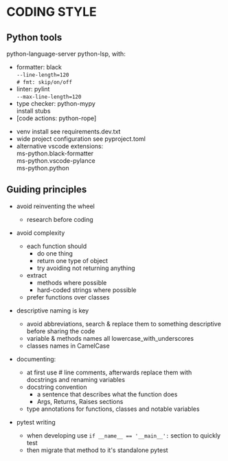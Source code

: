 # CODING STYLE

## Python tools 
python-language-server python-lsp, with:
- formatter: black  
	`--line-length=120`  
	`# fmt: skip/on/off`  
- linter: pylint  
	`--max-line-length=120`
- type checker: python-mypy  
	install stubs
- [code actions: python-rope]

* venv install see requirements.dev.txt
* wide project configuration see pyproject.toml
* alternative vscode extensions:  
	ms-python.black-formatter  
	ms-python.vscode-pylance  
	ms-python.python  

## Guiding principles

* avoid reinventing the wheel
  - research before coding

* avoid complexity
  - each function should
    - do one thing 
    - return one type of object
    - try avoiding not returning anything
  - extract 
    - methods where possible
    - hard-coded strings where possible
  - prefer functions over classes

* descriptive naming is key
  - avoid abbreviations, search & replace them to something descriptive before sharing the code
  - variable & methods names all lowercase_with_underscores
  - classes names in CamelCase

* documenting:
  - at first use # line comments, afterwards replace them with docstrings and renaming variables
  - docstring convention
    - a sentence that describes what the function does
    - Args, Returns, Raises sections
  - type annotations for functions, classes and notable variables

* pytest writing
  - when developing use `if __name__ == '__main__':` section to quickly test
  - then migrate that method to it's standalone pytest

